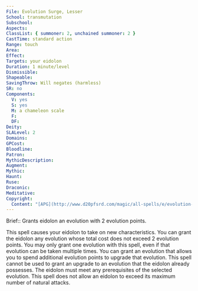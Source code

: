 ```yaml
---
File: Evolution Surge, Lesser
School: transmutation
Subschool: 
Aspects: 
ClassList: { summoner: 2, unchained summoner: 2 }
CastTime: standard action
Range: touch
Area: 
Effect: 
Targets: your eidolon
Duration: 1 minute/level
Dismissible: 
Shapeable: 
SavingThrow: Will negates (harmless)
SR: no
Components:
  V: yes
  S: yes
  M: a chameleon scale
  F: 
  DF: 
Deity: 
SLALevel: 2
Domains: 
GPCost: 
Bloodline: 
Patron: 
MythicDescription: 
Augment: 
Mythic: 
Haunt: 
Ruse: 
Draconic: 
Meditative: 
Copyright:
  Content: "[APG](http://www.d20pfsrd.com/magic/all-spells/e/evolution-surge,-leser)"
---
```

Brief:: Grants eidolon an evolution with 2 evolution points.

This spell causes your eidolon to take on new characteristics.  You can grant the eidolon any evolution whose total cost does not exceed 2 evolution points. You may only grant one evolution with this spell, even if that evolution can be taken multiple times.  You can grant an evolution that allows you to spend additional evolution points to upgrade that evolution. This spell cannot be used to grant an upgrade to an evolution that the eidolon already possesses. The eidolon must meet any prerequisites of the selected evolution. This spell does not allow an eidolon to exceed its maximum number of natural attacks.
